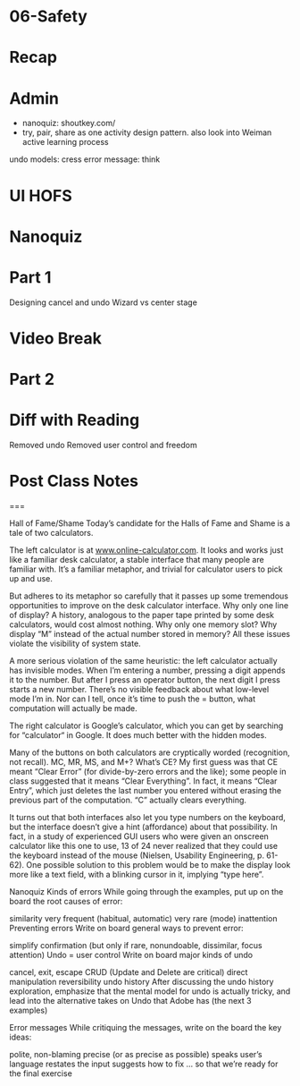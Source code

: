 # 06-Safety

# Recap


# Admin
- nanoquiz: shoutkey.com/
- try, pair, share as one activity design pattern. also look into Weiman active learning process


undo models: cress
error message: think

# UI HOFS


# Nanoquiz


# Part 1
Designing cancel and undo
Wizard vs center stage


# Video Break


# Part 2


# Diff with Reading
Removed undo
Removed user control and freedom

# Post Class Notes




===

Hall of Fame/Shame
Today’s candidate for the Halls of Fame and Shame is a tale of two calculators.

The left calculator is at www.online-calculator.com. It looks and works just like a familiar desk calculator, a stable interface that many people are familiar with. It’s a familiar metaphor, and trivial for calculator users to pick up and use.

But adheres to its metaphor so carefully that it passes up some tremendous opportunities to improve on the desk calculator interface. Why only one line of display? A history, analogous to the paper tape printed by some desk calculators, would cost almost nothing. Why only one memory slot? Why display “M” instead of the actual number stored in memory? All these issues violate the visibility of system state.

A more serious violation of the same heuristic: the left calculator actually has invisible modes. When I’m entering a number, pressing a digit appends it to the number. But after I press an operator button, the next digit I press starts a new number. There’s no visible feedback about what low-level mode I’m in. Nor can I tell, once it’s time to push the = button, what computation will actually be made.

The right calculator is Google’s calculator, which you can get by searching for “calculator“ in Google. It does much better with the hidden modes.

Many of the buttons on both calculators are cryptically worded (recognition, not recall). MC, MR, MS, and M+? What’s CE? My first guess was that CE meant “Clear Error” (for divide-by-zero errors and the like); some people in class suggested that it means “Clear Everything”. In fact, it means “Clear Entry”, which just deletes the last number you entered without erasing the previous part of the computation. “C” actually clears everything.

It turns out that both interfaces also let you type numbers on the keyboard, but the interface doesn’t give a hint (affordance) about that possibility. In fact, in a study of experienced GUI users who were given an onscreen calculator like this one to use, 13 of 24 never realized that they could use the keyboard instead of the mouse (Nielsen, Usability Engineering, p. 61-62). One possible solution to this problem would be to make the display look more like a text field, with a blinking cursor in it, implying “type here”.

Nanoquiz
Kinds of errors
While going through the examples, put up on the board the root causes of error:

similarity
very frequent (habitual, automatic)
very rare (mode)
inattention
Preventing errors
Write on board general ways to prevent error:

simplify
confirmation (but only if rare, nonundoable, dissimilar, focus attention)
Undo = user control
Write on board major kinds of undo

cancel, exit, escape
CRUD (Update and Delete are critical)
direct manipulation reversibility
undo history
After discussing the undo history exploration, emphasize that the mental model for undo is actually tricky, and lead into the alternative takes on Undo that Adobe has (the next 3 examples)

Error messages
While critiquing the messages, write on the board the key ideas:

polite, non-blaming
precise (or as precise as possible)
speaks user’s language
restates the input
suggests how to fix
… so that we’re ready for the final exercise